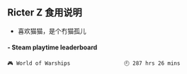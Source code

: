 ## Ricter Z 食用说明
- 喜欢猫猫，是个冇猫孤儿

<!-- steam-box start -->
#### - Steam playtime leaderboard
```text
🎮 World of Warships                 🕘 287 hrs 26 mins
```
<!-- Powered by https://github.com/YouEclipse/steam-box . -->
<!-- steam-box end -->
